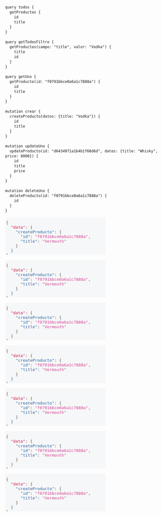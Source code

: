 ```console
query todos {
  getProductos {
    id
    title
  }
}

query getTodosFiltro {
  getProductos(campo: "title", valor: "Vodka") {
    title
    id
  }
}

query getUno {
  getProducto(id: "f0791bbce0a6a1c7888a") {
    id
    title
  }
}

mutation crear {
  createProducto(datos: {title: "Vodka"}) {
    id
    title
  }
}

mutation updateUno {
  updateProducto(id: "d6434971a1b4b1f68d6d", datos: {title: "Whisky", price: 8000}) {
    id
    title
    price
  }
}

mutation deleteUno {
  deleteProducto(id: "f0791bbce0a6a1c7888a") {
    id
  }
}
```
![1][def]

[def]: public/forreadme/1.png

![2][def]

[def]: public/forreadme/2.png

![3][def]

[def]: public/forreadme/3.png

![4][def]

[def]: public/forreadme/4.png

![5][def]

[def]: public/forreadme/5.png

![6][def]

[def]: public/forreadme/6.png

![7][def]

[def]: public/forreadme/7.png